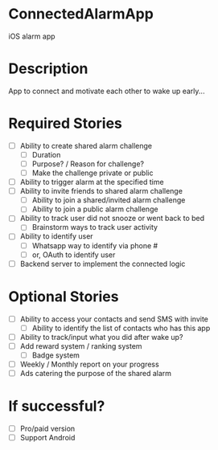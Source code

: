 # ConnectedAlarmApp
iOS alarm app 

# Description 
App to connect and motivate each other to wake up early...

# Required Stories

- [ ] Ability to create shared alarm challenge
  - [ ] Duration
  - [ ] Purpose? / Reason for challenge?
  - [ ] Make the challenge private or public
- [ ] Ability to trigger alarm at the specified time
- [ ] Ability to invite friends to shared alarm challenge
  - [ ] Ability to join a shared/invited alarm challenge 
  - [ ] Ability to join a public alarm challenge 
- [ ] Ability to track user did not snooze or went back to bed
  - [ ] Brainstorm ways to track user activity
- [ ] Ability to identify user
  - [ ] Whatsapp way to identify via phone #
  - [ ] or, OAuth to identify user
- [ ] Backend server to implement the connected logic

# Optional Stories

- [ ] Ability to access your contacts and send SMS with invite
  - [ ] Ability to identify the list of contacts who has this app
- [ ] Ability to track/input what you did after wake up?
- [ ] Add reward system / ranking system
  - [ ] Badge system
- [ ] Weekly / Monthly report on your progress
- [ ] Ads catering the purpose of the shared alarm

# If successful?

- [ ] Pro/paid version
- [ ] Support Android
